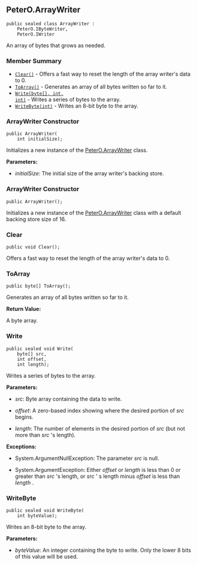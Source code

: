 ## PeterO.ArrayWriter

    public sealed class ArrayWriter :
        PeterO.IByteWriter,
        PeterO.IWriter

 An array of bytes that grows as needed.

### Member Summary
* <code>[Clear()](#Clear)</code> - Offers a fast way to reset the length of the array writer's data to 0.
* <code>[ToArray()](#ToArray)</code> - Generates an array of all bytes written so far to it.
* <code>[Write(byte[], int, int)](#Write_byte_int_int)</code> - Writes a series of bytes to the array.
* <code>[WriteByte(int)](#WriteByte_int)</code> - Writes an 8-bit byte to the array.

<a id="Void_ctor_Int32"></a>
### ArrayWriter Constructor

    public ArrayWriter(
        int initialSize);

 Initializes a new instance of the [PeterO.ArrayWriter](PeterO.ArrayWriter.md) class.

   <b>Parameters:</b>

 * <i>initialSize</i>: The initial size of the array writer's backing store.

<a id="Void_ctor"></a>
### ArrayWriter Constructor

    public ArrayWriter();

 Initializes a new instance of the [PeterO.ArrayWriter](PeterO.ArrayWriter.md) class with a default backing store size of 16.

  <a id="Clear"></a>
### Clear

    public void Clear();

 Offers a fast way to reset the length of the array writer's data to 0.

 <a id="ToArray"></a>
### ToArray

    public byte[] ToArray();

 Generates an array of all bytes written so far to it.

 <b>Return Value:</b>

A byte array.

<a id="Write_byte_int_int"></a>
### Write

    public sealed void Write(
        byte[] src,
        int offset,
        int length);

 Writes a series of bytes to the array.

 <b>Parameters:</b>

 * <i>src</i>: Byte array containing the data to write.

 * <i>offset</i>: A zero-based index showing where the desired portion of  <i>src</i>
 begins.

 * <i>length</i>: The number of elements in the desired portion of  <i>src</i>
 (but not more than  <i>src</i>
 's length).

<b>Exceptions:</b>

 * System.ArgumentNullException:
The parameter  <i>src</i>
 is null.

 * System.ArgumentException:
Either  <i>offset</i>
 or  <i>length</i>
 is less than 0 or greater than  <i>src</i>
 's length, or  <i>src</i>
 ' s length minus  <i>offset</i>
 is less than  <i>length</i>
 .

<a id="WriteByte_int"></a>
### WriteByte

    public sealed void WriteByte(
        int byteValue);

 Writes an 8-bit byte to the array.

 <b>Parameters:</b>

 * <i>byteValue</i>: An integer containing the byte to write. Only the lower 8 bits of this value will be used.
